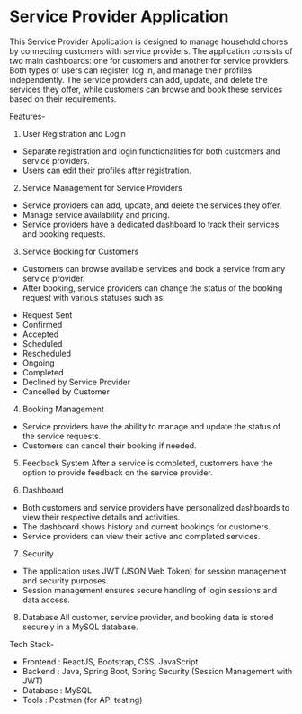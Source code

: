 # Service Provider Application

This Service Provider Application is designed to manage household chores by connecting customers with service providers. The application consists of two main dashboards: one for customers and another for service providers. Both types of users can register, log in, and manage their profiles independently. The service providers can add, update, and delete the services they offer, while customers can browse and book these services based on their requirements.

Features-

1. User Registration and Login
* Separate registration and login functionalities for both customers and service providers.
* Users can edit their profiles after registration.

2. Service Management for Service Providers
* Service providers can add, update, and delete the services they offer.
* Manage service availability and pricing.
* Service providers have a dedicated dashboard to track their services and booking requests.

3. Service Booking for Customers
* Customers can browse available services and book a service from any service provider.
* After booking, service providers can change the status of the booking request with various statuses such as:
- Request Sent
- Confirmed
- Accepted
- Scheduled
- Rescheduled
- Ongoing
- Completed
- Declined by Service Provider
- Cancelled by Customer

4. Booking Management
* Service providers have the ability to manage and update the status of the service requests.
* Customers can cancel their booking if needed.

5. Feedback System
After a service is completed, customers have the option to provide feedback on the service provider.

7. Dashboard
* Both customers and service providers have personalized dashboards to view their respective details and activities.
* The dashboard shows history and current bookings for customers.
* Service providers can view their active and completed services.

7. Security
* The application uses JWT (JSON Web Token) for session management and security purposes.
* Session management ensures secure handling of login sessions and data access.

8. Database
All customer, service provider, and booking data is stored securely in a MySQL database.

Tech Stack-
- Frontend : ReactJS, Bootstrap, CSS, JavaScript
- Backend : Java, Spring Boot, Spring Security (Session Management with JWT)
- Database : MySQL
- Tools : Postman (for API testing)
